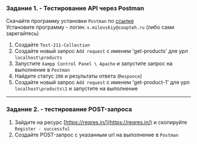 ### Задание 1. - Тестирование API через Postman

Скачайте программу установки `Postman` по [ссылке](https://www.postman.com/downloads/?utm_source=postman-home)  
Установите программу - логин: `v.milevskiy@coopteh.ru` (либо сами зарегайтесь)  

1. Создайте `Test-211-Collection`
2. Создайте новый запрос `Add request` с именем 'get-products' для урл `localhost\products`
3. Запустите `Xampp Control Panel \ Apache` и запустите запрос на выполнение в `Postman`
4. Найдите статус `200` и результаты ответа (`Responce`)
5. Создайте новый запрос `Add request` с именем 'get-product-1' для урл `localhost\products\1` и запустите на выполнение
<hr>

### Задание 2. - тестирование POST-запроса

1. Зайдите на ресурс [https://reqres.in/](https://reqres.in/) и скопируйте `Register - successful`
2. Создайте POST-запрос с указанным url на выполнение в `Postman`
